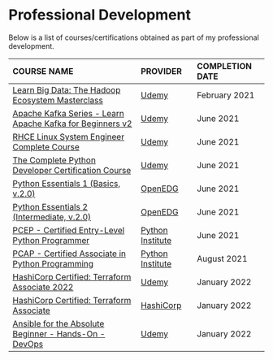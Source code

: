 # Professional Development

Below is a list of courses/certifications obtained as part of my professional development.

| COURSE NAME | PROVIDER | COMPLETION DATE |
|:--|:--|:--|
| [Learn Big Data: The Hadoop Ecosystem Masterclass](https://www.udemy.com/certificate/UC-5c810790-c155-487b-a197-94b43665e844/) | [Udemy](https://www.udemy.com/course/learn-big-data-the-hadoop-ecosystem-masterclass/) | February 2021 |
| [Apache Kafka Series - Learn Apache Kafka for Beginners v2](https://www.udemy.com/certificate/UC-299e82c5-969d-4519-8c8c-3c59e7e401aa/) | [Udemy](https://www.udemy.com/course/apache-kafka/) | June 2021 |
| [RHCE Linux System Engineer Complete Course](https://www.udemy.com/certificate/UC-9564ac44-fd00-4ead-a269-87bbf31ff577/) | [Udemy](https://www.udemy.com/course/centos-7-system-engineer-complete-course/) | June 2021 |
| [The Complete Python Developer Certification Course](https://www.udemy.com/certificate/UC-2a8d9324-2f4e-4acd-b441-502472da8be4/) | [Udemy](https://www.udemy.com/course/the-complete-python-developer-certification-course/) | June 2021 |
| [Python Essentials 1 (Basics, v.2.0)](#) | [OpenEDG](https://edube.org/) | June 2021 |
| [Python Essentials 2 (Intermediate, v.2.0)](#) | [OpenEDG](https://edube.org/) | June 2021 |
| [PCEP - Certified Entry-Level Python Programmer](https://www.credly.com/users/deric-degagne) | [Python Institute](https://pythoninstitute.org/certification/pcep-certification-entry-level/) | June 2021 |
| [PCAP - Certified Associate in Python Programming](https://www.credly.com/users/deric-degagne) | [Python Institute](https://pythoninstitute.org/pcap-certification-associate/) | August 2021 |
| [HashiCorp Certified: Terraform Associate 2022](https://www.udemy.com/certificate/UC-48a61d85-d539-4227-911d-d781a1ad3487) | [Udemy](https://www.udemy.com/course/terraform-beginner-to-advanced/) | January 2022 |
| [HashiCorp Certified: Terraform Associate](https://www.credly.com/users/deric-degagne) | [HashiCorp](https://www.hashicorp.com/certification/terraform-associate) | January 2022 |
| [Ansible for the Absolute Beginner - Hands-On - DevOps](https://www.udemy.com/certificate/UC-1bb56477-c567-45c9-be06-bc899972b96d/) | [Udemy](https://www.udemy.com/course/learn-ansible/?src=sac&kw=ansible+for+the+absolute) | January 2022 |
